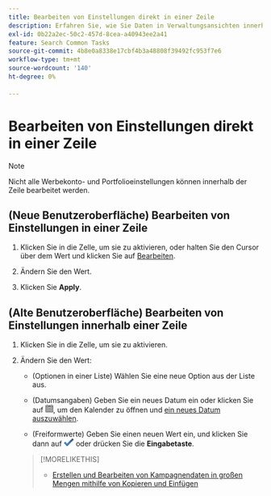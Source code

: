 ```yaml
---
title: Bearbeiten von Einstellungen direkt in einer Zeile
description: Erfahren Sie, wie Sie Daten in Verwaltungsansichten innerhalb der Zeile bearbeiten.
exl-id: 0b22a2ec-50c2-457d-8cea-a40943ee2a41
feature: Search Common Tasks
source-git-commit: 4b8e0a8338e17cbf4b3a48808f39492fc953f7e6
workflow-type: tm+mt
source-wordcount: '140'
ht-degree: 0%

---
```


# Bearbeiten von Einstellungen direkt in einer Zeile

>[!NOTE]
>
>Nicht alle Werbekonto- und Portfolioeinstellungen können innerhalb der Zeile bearbeitet werden.

## (Neue Benutzeroberfläche) Bearbeiten von Einstellungen in einer Zeile

1. Klicken Sie in die Zelle, um sie zu aktivieren, oder halten Sie den Cursor über dem Wert und klicken Sie auf [Bearbeiten](/help/search-social-commerce/assets/edit-new.png "Bearbeiten").

1. Ändern Sie den Wert.

1. Klicken Sie **Apply**.

<!--
1. Change the value:

   * (Options in a list) Select a new option from the list.
   
   * (Dates) Enter a new date, or click ![Calendar](/help/search-social-commerce/assets/calendar.png "Calendar") to open the calendar and [select a new date](/help/search-social-commerce/common-tasks/navigation-editing-selection/calendar.md).
   
   * (Free-form values) Enter a new value.
-->

## (Alte Benutzeroberfläche) Bearbeiten von Einstellungen innerhalb einer Zeile

1. Klicken Sie in die Zelle, um sie zu aktivieren.

1. Ändern Sie den Wert:

   * (Optionen in einer Liste) Wählen Sie eine neue Option aus der Liste aus.

   * (Datumsangaben) Geben Sie ein neues Datum ein oder klicken Sie auf ![Kalender](/help/search-social-commerce/assets/calendar.png "Kalender"), um den Kalender zu öffnen und [ein neues Datum auszuwählen](/help/search-social-commerce/common-tasks/navigation-editing-selection/calendar.md).

   * (Freiformwerte) Geben Sie einen neuen Wert ein, und klicken Sie dann auf ![Speichern](/help/search-social-commerce/assets/select.png "Speichern") oder drücken Sie die **Eingabetaste**.

   >[!MORELIKETHIS]
   >
   >* [Erstellen und Bearbeiten von Kampagnendaten in großen Mengen mithilfe von Kopieren und Einfügen](/help/search-social-commerce/campaign-management/campaigns/copy-paste.md)

